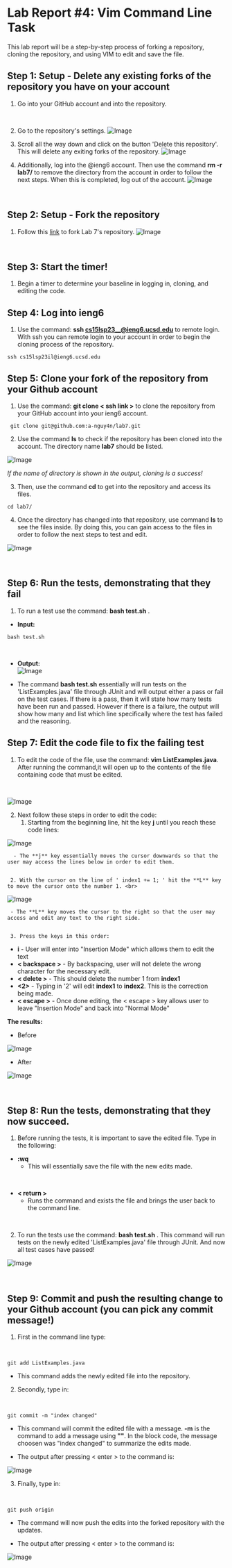 # Lab Report #4: Vim Command Line Task 
This lab report will be a step-by-step process of forking a repository, cloning the repository, 
and using VIM to edit and save the file. 

## Step 1: Setup - Delete any existing forks of the repository you have on your account
  
  1) Go into your GitHub account and into the repository.
  <br>
   
   
  2) Go to the repository's settings. 
     ![Image](GitSettings.png)
  
  
  3) Scroll all the way down and click on the button 'Delete this repository'. 
     This will delete any exiting forks of the repository. 
     ![Image](DeleteRepos..png)
  
  
  4) Additionally, log into the @ieng6 account. Then use the command **rm -r lab7/** to remove the directory
     from the account in order to follow the next steps. When this is completed, log out of the account. 
     ![Image](RemoveLab7.png)

 
  <br>


## Step 2: Setup - Fork the repository

  1) Follow this [link](https://github.com/ucsd-cse15l-s23/lab7) to fork Lab 7's repository. 
     ![Image](Forking7.png)
<br>


## Step 3: Start the timer!

  1) Begin a timer to determine your baseline in logging in, cloning, and editing the code. <br>


## Step 4: Log into ieng6

  1) Use the command: **ssh cs15lsp23__@ieng6.ucsd.edu** to remote login. With ssh you can remote login to your 
     account in order to begin the cloning process of the repository. <br>
  
  
   ```
   ssh cs15lsp23il@ieng6.ucsd.edu
   ```
 

## Step 5: Clone your fork of the repository from your Github account
  1) Use the command: **git clone < ssh link >** to clone the repository from your GitHub account into 
     your ieng6 account. <br>
     
   
   ```
    git clone git@github.com:a-nguy4n/lab7.git
   ```
     
  2) Use the command **ls** to check if the repository has been cloned into the account. 
     The directory name **lab7** should be listed. 
      
   ![Image](Lab7Check.png)
     
     
   *If the name of directory is shown in the output, cloning is a success!*

  3) Then, use the command **cd** to get into the repository and access its files. <br>


   ```
   cd lab7/
   ```
     

  4) Once the directory has changed into that repository, use command **ls** to see the files inside. 
     By doing this, you can gain access to the files in order to follow the next steps to test and edit. 
     
   ![Image](Lab7LS.png) 
     
  <br>


## Step 6: Run the tests, demonstrating that they fail
  1) To run a test use the command: **bash test.sh** . 
  - **Input:** <br>


  ```
  bash test.sh
  ```
   <br>
   
   
   - **Output:** <br>
     ![Image](FailTest.png)
 
 
 - The command **bash test.sh** essentially will run tests on the 'ListExamples.java' file through JUnit and 
   will output either a pass or fail on the test cases. If there is a pass, then it will state how many tests have been run
   and passed. However if there is a failure, the output will show how many and list which line specifically where the test has
   failed and the reasoning.
   <br>

    
    
## Step 7: Edit the code file to fix the failing test
  
  1) To edit the code of the file, use the command: **vim ListExamples.java**. After running the command,it 
     will open up to the contents of the file containing code that must be edited. 
   <br>
     
     
   ![Image](OpenContents.png) <br>
  
  
  2) Next follow these steps in order to edit the code: 
     1. Starting from the beginning line, hit the key **j** until you reach these code lines: <br>
  
  ![Image](CodeLine.png)
         
      - The **j** key essentially moves the cursor downwards so that the user may access the lines below in order to edit them. 
      
     
     2. With the cursor on the line of ' index1 += 1; ' hit the **L** key to move the cursor onto the number 1. <br>
        
        
   ![Image](CursorOne.png)
     
     - The **L** key moves the cursor to the right so that the user may access and edit any text to the right side. 
    
     
     3. Press the keys in this order:
   - **i** 
    - User will enter into "Insertion Mode" which allows them to edit the text
   - **< backspace >** 
    - By backspacing, user will not delete the wrong character for the necessary edit.
   - **< delete >**
    - This should delete the number 1 from **index1**
   - **<2>**
    - Typing in '2' will edit **index1** to **index2**. This is the correction being made.
   - **< escape >**
    - Once done editing, the < escape > key allows user to leave "Insertion Mode" and back into "Normal Mode"
            
  **The results:**
  - Before <br>
  
  
  ![Image](CursorOne.png)

  - After <br>


  ![Image](EditTwo.png)
          
<br>


## Step 8: Run the tests, demonstrating that they now succeed.

  1) Before running the tests, it is important to save the edited file. 
     Type in the following: <br>
     
     
   - **:wq**  
     - This will essentially save the file with the new edits made. 
  <br>


   - **< return >**
     - Runs the command and exists the file and brings the user back to the command line.
   <br>
     
     
  2) To run the tests use the command: **bash test.sh** . This command will run tests on the newly edited 'ListExamples.java' file 
     through JUnit. And now all test cases have passed! 
     <br>  
     
     
  ![Image](PassTest.png)
     
<br>
    


## Step 9: Commit and push the resulting change to your Github account (you can pick any commit message!)

  1) First in the command line type: 
  <br>


  ```
  git add ListExamples.java
  ``` 
  
   - This command adds the newly edited file into the repository. <br>
     
     
  2) Secondly, type in: 
  <br>
  
  
   ```
   git commit -m "index changed"
   ```
   
  - This command will commit the edited file with a message. **-m** is the command to add a message using **""**. 
     In the block code, the message choosen was "index changed" to summarize the edits made. 
       
  - The output after pressing < enter > to the command is: 
  
  ![Image](Commit.png)
  
  
  
  
  3) Finally, type in: 
  <br>
  
  
  ```
  git push origin
  ```
     
  - The command will now push the edits into the forked repository with the updates. 

  - The output after pressing < enter > to the command is: <br>
       
       
  ![Image](PushOrigin.png)











